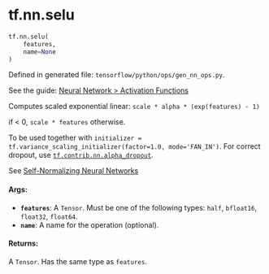 <div itemscope itemtype="http://developers.google.com/ReferenceObject">
<meta itemprop="name" content="tf.nn.selu" />
<meta itemprop="path" content="Stable" />
</div>

# tf.nn.selu

``` python
tf.nn.selu(
    features,
    name=None
)
```



Defined in generated file: `tensorflow/python/ops/gen_nn_ops.py`.

See the guide: [Neural Network > Activation Functions](../../../../api_guides/python/nn.md#Activation_Functions)

Computes scaled exponential linear: `scale * alpha * (exp(features) - 1)`

if < 0, `scale * features` otherwise.

To be used together with
`initializer = tf.variance_scaling_initializer(factor=1.0, mode='FAN_IN')`.
For correct dropout, use <a href="../../tf/contrib/nn/alpha_dropout.md"><code>tf.contrib.nn.alpha_dropout</code></a>.

See [Self-Normalizing Neural Networks](https://arxiv.org/abs/1706.02515)

#### Args:

* <b>`features`</b>: A `Tensor`. Must be one of the following types: `half`, `bfloat16`, `float32`, `float64`.
* <b>`name`</b>: A name for the operation (optional).


#### Returns:

A `Tensor`. Has the same type as `features`.